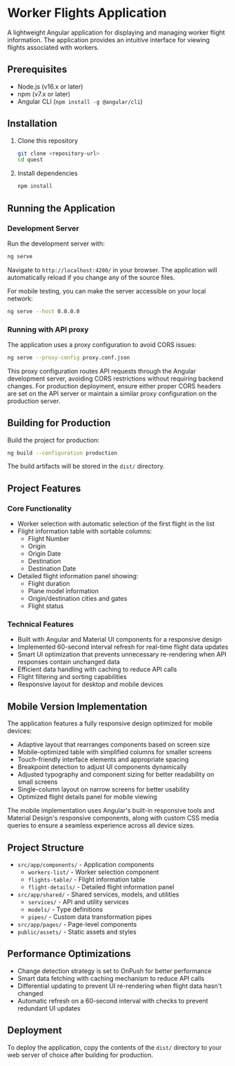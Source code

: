 # Worker Flights Application

A lightweight Angular application for displaying and managing worker flight information. The application provides an intuitive interface for viewing flights associated with workers.

## Prerequisites

- Node.js (v16.x or later)
- npm (v7.x or later)
- Angular CLI (`npm install -g @angular/cli`)

## Installation

1. Clone this repository
   ```bash
   git clone <repository-url>
   cd quest
   ```

2. Install dependencies
   ```bash
   npm install
   ```

## Running the Application

### Development Server

Run the development server with:

```bash
ng serve
```

Navigate to `http://localhost:4200/` in your browser. The application will automatically reload if you change any of the source files.

For mobile testing, you can make the server accessible on your local network:

```bash
ng serve --host 0.0.0.0
```

### Running with API proxy

The application uses a proxy configuration to avoid CORS issues:

```bash
ng serve --proxy-config proxy.conf.json
```

This proxy configuration routes API requests through the Angular development server, avoiding CORS restrictions without requiring backend changes. For production deployment, ensure either proper CORS headers are set on the API server or maintain a similar proxy configuration on the production server.

## Building for Production

Build the project for production:

```bash
ng build --configuration production
```

The build artifacts will be stored in the `dist/` directory.

## Project Features

### Core Functionality
- Worker selection with automatic selection of the first flight in the list
- Flight information table with sortable columns:
  - Flight Number
  - Origin
  - Origin Date
  - Destination
  - Destination Date
- Detailed flight information panel showing:
  - Flight duration
  - Plane model information
  - Origin/destination cities and gates
  - Flight status

### Technical Features
- Built with Angular and Material UI components for a responsive design
- Implemented 60-second interval refresh for real-time flight data updates
- Smart UI optimization that prevents unnecessary re-rendering when API responses contain unchanged data
- Efficient data handling with caching to reduce API calls
- Flight filtering and sorting capabilities
- Responsive layout for desktop and mobile devices

## Mobile Version Implementation

The application features a fully responsive design optimized for mobile devices:

- Adaptive layout that rearranges components based on screen size
- Mobile-optimized table with simplified columns for smaller screens
- Touch-friendly interface elements and appropriate spacing
- Breakpoint detection to adjust UI components dynamically
- Adjusted typography and component sizing for better readability on small screens
- Single-column layout on narrow screens for better usability
- Optimized flight details panel for mobile viewing

The mobile implementation uses Angular's built-in responsive tools and Material Design's responsive components, along with custom CSS media queries to ensure a seamless experience across all device sizes.

## Project Structure

- `src/app/components/` - Application components
  - `workers-list/` - Worker selection component
  - `flights-table/` - Flight information table
  - `flight-details/` - Detailed flight information panel
- `src/app/shared/` - Shared services, models, and utilities
  - `services/` - API and utility services
  - `models/` - Type definitions
  - `pipes/` - Custom data transformation pipes
- `src/app/pages/` - Page-level components
- `public/assets/` - Static assets and styles

## Performance Optimizations

- Change detection strategy is set to OnPush for better performance
- Smart data fetching with caching mechanism to reduce API calls
- Differential updating to prevent UI re-rendering when flight data hasn't changed
- Automatic refresh on a 60-second interval with checks to prevent redundant UI updates

## Deployment

To deploy the application, copy the contents of the `dist/` directory to your web server of choice after building for production.
